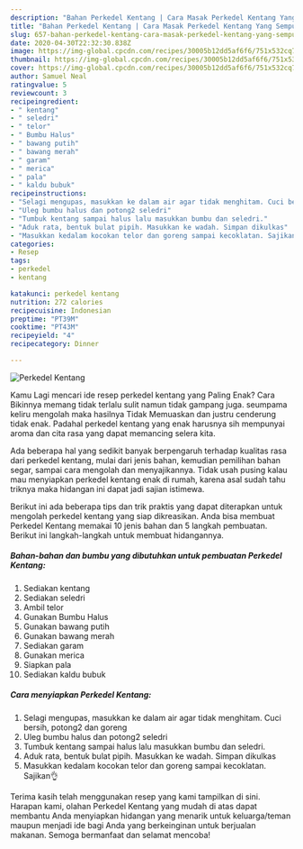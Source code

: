 ```yaml
---
description: "Bahan Perkedel Kentang | Cara Masak Perkedel Kentang Yang Sempurna"
title: "Bahan Perkedel Kentang | Cara Masak Perkedel Kentang Yang Sempurna"
slug: 657-bahan-perkedel-kentang-cara-masak-perkedel-kentang-yang-sempurna
date: 2020-04-30T22:32:30.838Z
image: https://img-global.cpcdn.com/recipes/30005b12dd5af6f6/751x532cq70/perkedel-kentang-foto-resep-utama.jpg
thumbnail: https://img-global.cpcdn.com/recipes/30005b12dd5af6f6/751x532cq70/perkedel-kentang-foto-resep-utama.jpg
cover: https://img-global.cpcdn.com/recipes/30005b12dd5af6f6/751x532cq70/perkedel-kentang-foto-resep-utama.jpg
author: Samuel Neal
ratingvalue: 5
reviewcount: 3
recipeingredient:
- " kentang"
- " seledri"
- " telor"
- " Bumbu Halus"
- " bawang putih"
- " bawang merah"
- " garam"
- " merica"
- " pala"
- " kaldu bubuk"
recipeinstructions:
- "Selagi mengupas, masukkan ke dalam air agar tidak menghitam. Cuci bersih, potong2 dan goreng"
- "Uleg bumbu halus dan potong2 seledri"
- "Tumbuk kentang sampai halus lalu masukkan bumbu dan seledri."
- "Aduk rata, bentuk bulat pipih. Masukkan ke wadah. Simpan dikulkas"
- "Masukkan kedalam kocokan telor dan goreng sampai kecoklatan. Sajikan👌"
categories:
- Resep
tags:
- perkedel
- kentang

katakunci: perkedel kentang 
nutrition: 272 calories
recipecuisine: Indonesian
preptime: "PT39M"
cooktime: "PT43M"
recipeyield: "4"
recipecategory: Dinner

---
```



![Perkedel Kentang](https://img-global.cpcdn.com/recipes/30005b12dd5af6f6/751x532cq70/perkedel-kentang-foto-resep-utama.jpg)

Kamu Lagi mencari ide resep perkedel kentang yang Paling Enak? Cara Bikinnya memang tidak terlalu sulit namun tidak gampang juga. seumpama keliru mengolah maka hasilnya Tidak Memuaskan dan justru cenderung tidak enak. Padahal perkedel kentang yang enak harusnya sih mempunyai aroma dan cita rasa yang dapat memancing selera kita.

Ada beberapa hal yang sedikit banyak berpengaruh terhadap kualitas rasa dari perkedel kentang, mulai dari jenis bahan, kemudian pemilihan bahan segar, sampai cara mengolah dan menyajikannya. Tidak usah pusing kalau mau menyiapkan perkedel kentang enak di rumah, karena asal sudah tahu triknya maka hidangan ini dapat jadi sajian istimewa.




Berikut ini ada beberapa tips dan trik praktis yang dapat diterapkan untuk mengolah perkedel kentang yang siap dikreasikan. Anda bisa membuat Perkedel Kentang memakai 10 jenis bahan dan 5 langkah pembuatan. Berikut ini langkah-langkah untuk membuat hidangannya.

<!--inarticleads1-->

##### Bahan-bahan dan bumbu yang dibutuhkan untuk pembuatan Perkedel Kentang:

1. Sediakan  kentang
1. Sediakan  seledri
1. Ambil  telor
1. Gunakan  Bumbu Halus
1. Gunakan  bawang putih
1. Gunakan  bawang merah
1. Sediakan  garam
1. Gunakan  merica
1. Siapkan  pala
1. Sediakan  kaldu bubuk




<!--inarticleads2-->

##### Cara menyiapkan Perkedel Kentang:

1. Selagi mengupas, masukkan ke dalam air agar tidak menghitam. Cuci bersih, potong2 dan goreng
1. Uleg bumbu halus dan potong2 seledri
1. Tumbuk kentang sampai halus lalu masukkan bumbu dan seledri.
1. Aduk rata, bentuk bulat pipih. Masukkan ke wadah. Simpan dikulkas
1. Masukkan kedalam kocokan telor dan goreng sampai kecoklatan. Sajikan👌




Terima kasih telah menggunakan resep yang kami tampilkan di sini. Harapan kami, olahan Perkedel Kentang yang mudah di atas dapat membantu Anda menyiapkan hidangan yang menarik untuk keluarga/teman maupun menjadi ide bagi Anda yang berkeinginan untuk berjualan makanan. Semoga bermanfaat dan selamat mencoba!
